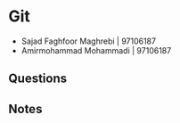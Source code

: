# Git

* Sajad Faghfoor Maghrebi | 97106187
* Amirmohammad Mohammadi  | 97106187

## Questions

## Notes
